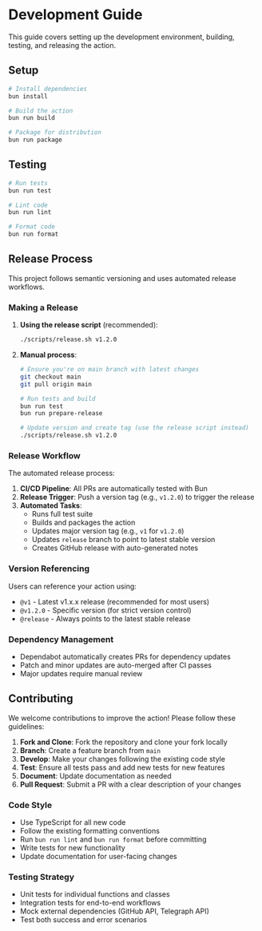 # Development Guide

This guide covers setting up the development environment, building, testing, and releasing the action.

## Setup

```bash
# Install dependencies
bun install

# Build the action
bun run build

# Package for distribution
bun run package
```

## Testing

```bash
# Run tests
bun run test

# Lint code
bun run lint

# Format code
bun run format
```

## Release Process

This project follows semantic versioning and uses automated release workflows.

### Making a Release

1. **Using the release script** (recommended):

   ```bash
   ./scripts/release.sh v1.2.0
   ```

2. **Manual process**:

   ```bash
   # Ensure you're on main branch with latest changes
   git checkout main
   git pull origin main

   # Run tests and build
   bun run test
   bun run prepare-release

   # Update version and create tag (use the release script instead)
   ./scripts/release.sh v1.2.0
   ```

### Release Workflow

The automated release process:

1. **CI/CD Pipeline**: All PRs are automatically tested with Bun
2. **Release Trigger**: Push a version tag (e.g., `v1.2.0`) to trigger the release
3. **Automated Tasks**:
   - Runs full test suite
   - Builds and packages the action
   - Updates major version tag (e.g., `v1` for `v1.2.0`)
   - Updates `release` branch to point to latest stable version
   - Creates GitHub release with auto-generated notes

### Version Referencing

Users can reference your action using:

- `@v1` - Latest v1.x.x release (recommended for most users)
- `@v1.2.0` - Specific version (for strict version control)
- `@release` - Always points to the latest stable release

### Dependency Management

- Dependabot automatically creates PRs for dependency updates
- Patch and minor updates are auto-merged after CI passes
- Major updates require manual review

## Contributing

We welcome contributions to improve the action! Please follow these guidelines:

1. **Fork and Clone**: Fork the repository and clone your fork locally
2. **Branch**: Create a feature branch from `main`
3. **Develop**: Make your changes following the existing code style
4. **Test**: Ensure all tests pass and add new tests for new features
5. **Document**: Update documentation as needed
6. **Pull Request**: Submit a PR with a clear description of your changes

### Code Style

- Use TypeScript for all new code
- Follow the existing formatting conventions
- Run `bun run lint` and `bun run format` before committing
- Write tests for new functionality
- Update documentation for user-facing changes

### Testing Strategy

- Unit tests for individual functions and classes
- Integration tests for end-to-end workflows
- Mock external dependencies (GitHub API, Telegraph API)
- Test both success and error scenarios
